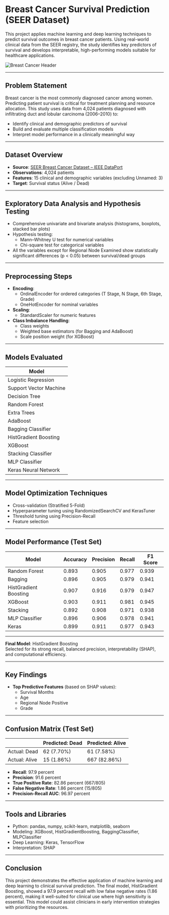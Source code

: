 # Breast Cancer Survival Prediction (SEER Dataset)

This project applies machine learning and deep learning techniques to predict survival outcomes in breast cancer patients. Using real-world clinical data from the SEER registry, the study identifies key predictors of survival and develops interpretable, high-performing models suitable for healthcare applications.

![Breast Cancer Header](https://www.sysmex.co.uk/fileadmin/_processed_/a/9/csm_LifeScience_StageImage_BreastCancer_1500x600-01_2498abd1e0.jpg)

---

## Problem Statement

Breast cancer is the most commonly diagnosed cancer among women. Predicting patient survival is critical for treatment planning and resource allocation. This study uses data from 4,024 patients diagnosed with infiltrating duct and lobular carcinoma (2006–2010) to:

- Identify clinical and demographic predictors of survival
- Build and evaluate multiple classification models
- Interpret model performance in a clinically meaningful way

---

## Dataset Overview

- **Source**: [SEER Breast Cancer Dataset – IEEE DataPort](https://ieee-dataport.org/open-access/seer-breast-cancer-data)  
- **Observations**: 4,024 patients  
- **Features**: 15 clinical and demographic variables (excluding Unnamed: 3)
- **Target**: Survival status (Alive / Dead)  

---

## Exploratory Data Analysis and Hypothesis Testing

- Comprehensive univariate and bivariate analysis (histograms, boxplots, stacked bar plots)
- Hypothesis testing:
  - Mann–Whitney U test for numerical variables
  - Chi-square test for categorical variables
- All the variables except for Regional Node Examined show statistically significant differences (p < 0.05) between survival/dead groups

---

## Preprocessing Steps

- **Encoding**:
  - OrdinalEncoder for ordered categories (T Stage, N Stage, 6th Stage, Grade)
  - OneHotEncoder for nominal variables
- **Scaling**:
  - StandardScaler for numeric features
- **Class Imbalance Handling**:
  - Class weights
  - Weighted base estimators (for Bagging and AdaBoost)
  - Scale position weight (for XGBoost)

---

## Models Evaluated

| Model                  |
|------------------------|
| Logistic Regression    |
| Support Vector Machine |
| Decision Tree          |
| Random Forest          |
| Extra Trees            |
| AdaBoost               |
| Bagging Classifier     |
| HistGradient Boosting  |
| XGBoost                |
| Stacking Classifier    |
| MLP Classifier         |
| Keras Neural Network   |

---

## Model Optimization Techniques
- Cross-validation (Stratified 5-Fold)
- Hyperparameter tuning using RandomizedSearchCV and KerasTuner
- Threshold tuning using Precision-Recall
- Feature selection

---

## Model Performance (Test Set)

| Model                  | Accuracy | Precision | Recall | F1 Score |
|------------------------|----------|-----------|--------|----------|
| Random Forest          | 0.893    | 0.905     | 0.977  | 0.939    |
| Bagging                | 0.896    | 0.905     | 0.979  | 0.941    |
| HistGradient Boosting  | 0.907    | 0.916     | 0.979  | 0.947    |
| XGBoost                | 0.903    | 0.911     | 0.981  | 0.945    |
| Stacking               | 0.892    | 0.908     | 0.971  | 0.938    |
| MLP Classifier         | 0.896    | 0.906     | 0.978  | 0.941    |
| Keras                  | 0.899    | 0.911     | 0.977  | 0.943    |

---

**Final Model**: HistGradient Boosting  
Selected for its strong recall, balanced precision, interpretability (SHAP), and computational efficiency.

---

## Key Findings

- **Top Predictive Features** (based on SHAP values):
  - Survival Months
  - Age
  - Regional Node Positive
  - Grade

---

## Confusion Matrix (Test Set)

|                  | Predicted: Dead | Predicted: Alive |
|------------------|------------------|-----------------|
| Actual: Dead     | 62 (7.70%)        | 61 (7.58%)     |
| Actual: Alive    | 15 (1.86%)        | 667 (82.86%)   |

- **Recall**: 97.9 percent  
- **Precision**: 91.6 percent
- **True Positive Rate**: 82.86 percent (667/805)
- **False Negative Rate**: 1.86 percent (15/805)
- **Precision-Recall AUC**: 96.97 percent
  

---

## Tools and Libraries

- Python: pandas, numpy, scikit-learn, matplotlib, seaborn
- Modeling: XGBoost, HistGradientBoosting, BaggingClassifier, MLPClassifier
- Deep Learning: Keras, TensorFlow
- Interpretation: SHAP

---

## Conclusion

This project demonstrates the effective application of machine learning and deep learning to clinical survival prediction. The final model, HistGradient Boosting, showed a 97.9 percent recall with low false negative rates (1.86 percent), making it well-suited for clinical use where high sensitivity is essential. This model could assist clinicians in early intervention strategies with prioritizing the resources.
